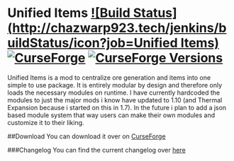 # Unified Items  [![Build Status](http://chazwarp923.tech/jenkins/buildStatus/icon?job=Unified Items)](http://chazwarp923.tech/jenkins/job/Unified%20Items/) [![CurseForge](http://cf.way2muchnoise.eu/full_63346_Downloads.svg)](http://minecraft.curseforge.com/projects/unified-items) [![CurseForge Versions](http://cf.way2muchnoise.eu/versions/For%20MC_63346_all.svg)](http://minecraft.curseforge.com/projects/unified-items)
Unified Items is a mod to centralize ore generation and items into one simple to use package.
It is entirely modular by design and therefore only loads the necessary modules on runtime.
I have currently hardcoded the modules to just the major mods i know have updated to 1.10 (and Thermal Expansion because i started on this in 1.7).
In the future i plan to add a json based module system that way users can make their own modules and customize it to their liking.

##Download
You can download it over on [CurseForge](http://minecraft.curseforge.com/projects/unified-items)

###Changelog
You can find the current changelog over [here](http://chazwarp923.tech/jenkins/job/Unified%20Items/ws/CHANGELOG.md/*view*/)
